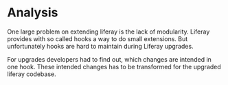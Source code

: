 # Analysis

One large problem on extending liferay is the lack of modularity. Liferay provides with so called hooks a way to do small extensions. But unfortunately hooks are hard to maintain during Liferay upgrades.

For upgrades developers had to find out, which changes are intended in one hook. These intended changes has to be transformed for the upgraded liferay codebase.   